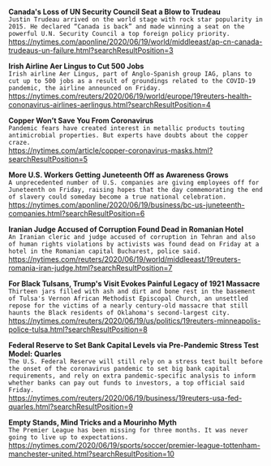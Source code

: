 **Canada's Loss of UN Security Council Seat a Blow to Trudeau**\
`Justin Trudeau arrived on the world stage with rock star popularity in 2015. He declared “Canada is back” and made winning a seat on the powerful U.N. Security Council a top foreign policy priority.`\
https://nytimes.com/aponline/2020/06/19/world/middleeast/ap-cn-canada-trudeaus-un-failure.html?searchResultPosition=3

**Irish Airline Aer Lingus to Cut 500 Jobs**\
`Irish airline Aer Lingus, part of Anglo-Spanish group IAG, plans to cut up to 500 jobs as a result of groundings related to the COVID-19 pandemic, the airline announced on Friday. `\
https://nytimes.com/reuters/2020/06/19/world/europe/19reuters-health-cononavirus-airlines-aerlingus.html?searchResultPosition=4

**Copper Won’t Save You From Coronavirus**\
`Pandemic fears have created interest in metallic products touting antimicrobial properties. But experts have doubts about the copper craze.`\
https://nytimes.com/article/copper-coronavirus-masks.html?searchResultPosition=5

**More U.S. Workers Getting Juneteenth Off as Awareness Grows**\
`A unprecedented number of U.S. companies are giving employees off for Juneteenth on Friday, raising hopes that the day commemorating the end of slavery could someday become a true national celebration. `\
https://nytimes.com/aponline/2020/06/19/business/bc-us-juneteenth-companies.html?searchResultPosition=6

**Iranian Judge Accused of Corruption Found Dead in Romanian Hotel**\
`An Iranian cleric and judge accused of corruption in Tehran and also of human rights violations by activists was found dead on Friday at a hotel in the Romanian capital Bucharest, police said.`\
https://nytimes.com/reuters/2020/06/19/world/middleeast/19reuters-romania-iran-judge.html?searchResultPosition=7

**For Black Tulsans, Trump's Visit Evokes Painful Legacy of 1921 Massacre**\
`Thirteen jars filled with ash and dirt and bone rest in the basement of Tulsa's Vernon African Methodist Episcopal Church, an unsettled repose for the victims of a nearly century-old massacre that still haunts the Black residents of Oklahoma's second-largest city.`\
https://nytimes.com/reuters/2020/06/19/us/politics/19reuters-minneapolis-police-tulsa.html?searchResultPosition=8

**Federal Reserve to Set Bank Capital Levels via Pre-Pandemic Stress Test Model: Quarles**\
`The U.S. Federal Reserve will still rely on a stress test built before the onset of the coronavirus pandemic to set big bank capital requirements, and rely on extra pandemic-specific analysis to inform whether banks can pay out funds to investors, a top official said Friday.`\
https://nytimes.com/reuters/2020/06/19/business/19reuters-usa-fed-quarles.html?searchResultPosition=9

**Empty Stands, Mind Tricks and a Mourinho Myth**\
`The Premier League has been missing for three months. It was never going to live up to expectations.`\
https://nytimes.com/2020/06/19/sports/soccer/premier-league-tottenham-manchester-united.html?searchResultPosition=10

